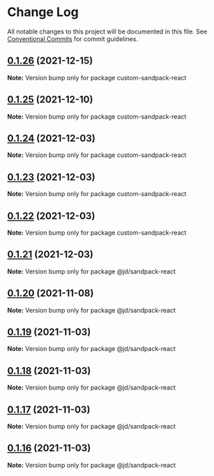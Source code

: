 # Change Log

All notable changes to this project will be documented in this file.
See [Conventional Commits](https://conventionalcommits.org) for commit guidelines.

## [0.1.26](https://github.com/codesandbox/sandpack/compare/v0.1.25...v0.1.26) (2021-12-15)

**Note:** Version bump only for package custom-sandpack-react





## [0.1.25](https://github.com/codesandbox/sandpack/compare/v0.1.24...v0.1.25) (2021-12-10)

**Note:** Version bump only for package custom-sandpack-react





## [0.1.24](https://github.com/codesandbox/sandpack/compare/v0.1.23...v0.1.24) (2021-12-03)

**Note:** Version bump only for package custom-sandpack-react





## [0.1.23](https://github.com/codesandbox/sandpack/compare/v0.1.22...v0.1.23) (2021-12-03)

**Note:** Version bump only for package custom-sandpack-react





## [0.1.22](https://github.com/codesandbox/sandpack/compare/v0.1.21...v0.1.22) (2021-12-03)

**Note:** Version bump only for package custom-sandpack-react





## [0.1.21](https://github.com/codesandbox/sandpack/compare/v0.1.20...v0.1.21) (2021-12-03)

**Note:** Version bump only for package @jd/sandpack-react





## [0.1.20](https://github.com/codesandbox/sandpack/compare/v0.1.19...v0.1.20) (2021-11-08)

**Note:** Version bump only for package @jd/sandpack-react





## [0.1.19](https://github.com/codesandbox/sandpack/compare/v0.1.18...v0.1.19) (2021-11-03)

**Note:** Version bump only for package @jd/sandpack-react





## [0.1.18](https://github.com/codesandbox/sandpack/compare/v0.1.17...v0.1.18) (2021-11-03)

**Note:** Version bump only for package @jd/sandpack-react





## [0.1.17](https://github.com/codesandbox/sandpack/compare/v0.1.16...v0.1.17) (2021-11-03)

**Note:** Version bump only for package @jd/sandpack-react





## [0.1.16](https://github.com/codesandbox/sandpack/compare/v0.1.15...v0.1.16) (2021-11-03)

**Note:** Version bump only for package @jd/sandpack-react
